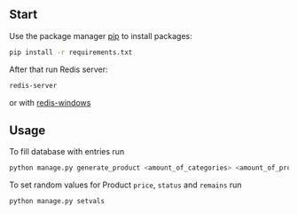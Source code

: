 ## Start

Use the package manager [pip](https://pip.pypa.io/en/stable/) to install packages:

```bash
pip install -r requirements.txt
```
After that run Redis server:
```bash
redis-server
```
or with [redis-windows](https://github.com/zkteco-home/redis-windows)

## Usage
To fill database with entries run 

```bash
python manage.py generate_product <amount_of_categories> <amount_of_products>
```
To set random values for Product ```price```, ```status``` and ```remains``` run
```bash
python manage.py setvals
```